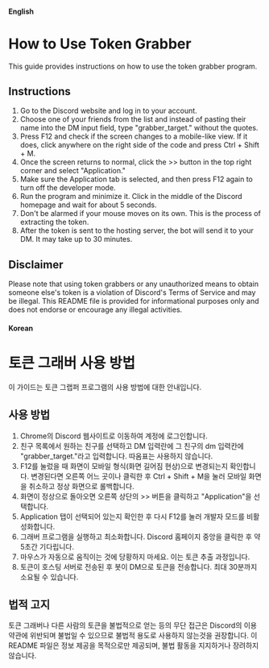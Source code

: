 #### English ####


# How to Use Token Grabber

This guide provides instructions on how to use the token grabber program.

## Instructions

1. Go to the Discord website and log in to your account.
2. Choose one of your friends from the list and instead of pasting their name into the DM input field, type "grabber_target." without the quotes.
3. Press F12 and check if the screen changes to a mobile-like view. If it does, click anywhere on the right side of the code and press Ctrl + Shift + M.
4. Once the screen returns to normal, click the >> button in the top right corner and select "Application."
5. Make sure the Application tab is selected, and then press F12 again to turn off the developer mode.
6. Run the program and minimize it. Click in the middle of the Discord homepage and wait for about 5 seconds.
7. Don't be alarmed if your mouse moves on its own. This is the process of extracting the token.
8. After the token is sent to the hosting server, the bot will send it to your DM. It may take up to 30 minutes.

## Disclaimer

Please note that using token grabbers or any unauthorized means to obtain someone else's token is a violation of Discord's Terms of Service and may be illegal. This README file is provided for informational purposes only and does not endorse or encourage any illegal activities.


#### Korean ####


# 토큰 그래버 사용 방법

이 가이드는 토큰 그랩퍼 프로그램의 사용 방법에 대한 안내입니다.

## 사용 방법

1. Chrome의 Discord 웹사이트로 이동하여 계정에 로그인합니다.
2. 친구 목록에서 원하는 친구를 선택하고 DM 입력란에 그 친구의 dm 입력칸에 "grabber_target."라고 입력합니다. 따옴표는 사용하지 않습니다.
3. F12를 눌렀을 때 화면이 모바일 형식(화면 길어짐 현상)으로 변경되는지 확인합니다. 변경된다면 오른쪽 어느 곳이나 클릭한 후 Ctrl + Shift + M을 눌러 모바일 화면을 취소하고 정상 화면으로 롤백합니다.
4. 화면이 정상으로 돌아오면 오른쪽 상단의 >> 버튼을 클릭하고 "Application"을 선택합니다.
5. Application 탭이 선택되어 있는지 확인한 후 다시 F12를 눌러 개발자 모드를 비활성화합니다.
6. 그래버 프로그램을 실행하고 최소화합니다. Discord 홈페이지 중앙을 클릭한 후 약 5초간 기다립니다.
7. 마우스가 자동으로 움직이는 것에 당황하지 마세요. 이는 토큰 추출 과정입니다.
8. 토큰이 호스팅 서버로 전송된 후 봇이 DM으로 토큰을 전송합니다. 최대 30분까지 소요될 수 있습니다.

## 법적 고지

토큰 그래버나 다른 사람의 토큰을 불법적으로 얻는 등의 무단 접근은 Discord의 이용 약관에 위반되며 불법일 수 있으므로 불법적 용도로 사용하지 않는것을 권장합니다. 이 README 파일은 정보 제공을 목적으로만 제공되며, 불법 활동을 지지하거나 장려하지 않습니다.
